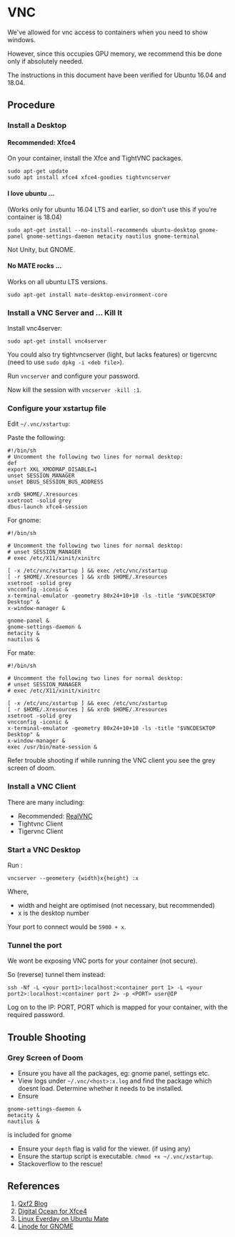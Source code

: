 # VNC

We've allowed for vnc access to containers when you need to show windows.

However, since this occupies GPU memory, we recommend this be done only if absolutely needed.

The instructions in this document have been verified for Ubuntu 16.04 and 18.04.

## Procedure

### Install a Desktop

#### Recommended: Xfce4

On your container, install the Xfce and TightVNC packages.


```
sudo apt-get update
sudo apt install xfce4 xfce4-goodies tightvncserver
```

#### I love ubuntu ...

(Works only for ubuntu  16.04 LTS and earlier, so don't use this if you're container is 18.04)

```
sudo apt-get install --no-install-recommends ubuntu-desktop gnome-panel gnome-settings-daemon metacity nautilus gnome-terminal
```

Not Unity, but GNOME.

#### No MATE rocks ...

Works on all ubuntu LTS versions.

```
sudo apt-get install mate-desktop-environment-core
```

### Install a VNC Server and ... Kill It

Install vnc4server:

```
sudo apt-get install vnc4server
```

You could also try tightvncserver (light, but lacks features) or tigercvnc (need to use `sudo dpkg -i <deb file>`).

Run `vncserver` and configure your password.

Now kill the session with `vncserver -kill :1`.

### Configure your xstartup file

Edit `~/.vnc/xstartup`:

Paste the following:
 
```
#!/bin/sh
# Uncomment the following two lines for normal desktop:
def
export XKL_XMODMAP_DISABLE=1
unset SESSION_MANAGER
unset DBUS_SESSION_BUS_ADDRESS

xrdb $HOME/.Xresources
xsetroot -solid grey
dbus-launch xfce4-session
```

For gnome:

```
#!/bin/sh

# Uncomment the following two lines for normal desktop:
# unset SESSION_MANAGER
# exec /etc/X11/xinit/xinitrc

[ -x /etc/vnc/xstartup ] && exec /etc/vnc/xstartup
[ -r $HOME/.Xresources ] && xrdb $HOME/.Xresources
xsetroot -solid grey
vncconfig -iconic &
x-terminal-emulator -geometry 80x24+10+10 -ls -title "$VNCDESKTOP Desktop" &
x-window-manager &

gnome-panel &
gnome-settings-daemon &
metacity &
nautilus &
```

For mate:

```
#!/bin/sh

# Uncomment the following two lines for normal desktop:
# unset SESSION_MANAGER
# exec /etc/X11/xinit/xinitrc

[ -x /etc/vnc/xstartup ] && exec /etc/vnc/xstartup
[ -r $HOME/.Xresources ] && xrdb $HOME/.Xresources
xsetroot -solid grey
vncconfig -iconic &
x-terminal-emulator -geometry 80x24+10+10 -ls -title "$VNCDESKTOP Desktop" &
x-window-manager &
exec /usr/bin/mate-session &   
```

Refer trouble shooting if while running the VNC client you see the grey screen of doom.

### Install a VNC Client

There are many including:

* Recommended: [RealVNC](https://www.realvnc.com/en/connect/download/)
* Tightvnc Client
* Tigervnc Client

### Start a VNC Desktop

Run :

```
vncserver --geometery {width}x{height} :x
```
Where,

* width and height are optimised (not necessary, but recommended)
* x is the desktop number

Your port to connect would be `5900 + x`.

### Tunnel the port

We wont be exposing VNC ports for your container (not secure).

So (reverse) tunnel them  instead:

```
ssh -Nf -L <your port1>:localhost:<container port 1> -L <your port2>:localhost:<container port 2> -p <PORT> user@IP
```

Log on to the IP: PORT, PORT which is mapped for your container, with the required password.

## Trouble Shooting

### Grey Screen of Doom

* Ensure you have all the packages, eg: gnome panel, settings etc.
* View logs under `~/.vnc/<host>:x.log` and find the package which doesnt load. Determine whether it needs to be installed.
* Ensure 
```gnome-panel &
gnome-settings-daemon &
metacity &
nautilus &
```
is included for gnome

* Ensure your `depth` flag is valid for the viewer. (if using any)
* Ensure the startup script is executable. `chmod +x ~/.vnc/xstartup`.
* Stackoverflow to the rescue!

## References

1. [Qxf2 Blog](https://qxf2.com/blog/view-docker-container-display-using-vnc-viewer/)
2. [Digital Ocean for Xfce4](https://www.digitalocean.com/community/tutorials/how-to-install-and-configure-vnc-on-ubuntu-18-04)
3. [Linux Everday on Ubuntu Mate](http://www.linuxeveryday.com/2017/09/install-configure-vnc-server-ubuntu-mate)
4. [Linode for GNOME](https://www.linode.com/docs/applications/remote-desktop/install-vnc-on-ubuntu-16-04/)

